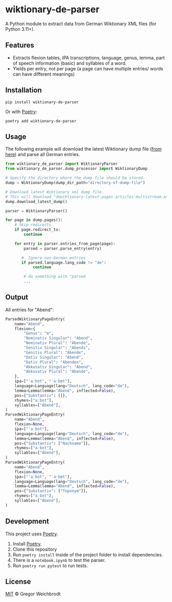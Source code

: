 # wiktionary-de-parser

A Python module to extract data from German Wiktionary XML files (for Python 3.11+).

## Features

- Extracts flexion tables, IPA transcriptions, language, genus, lemma, part of speech information (basic) and syllables of a word.
- Yields per entry, not per page (a page can have multiple entries/ words can have different meanings)

## Installation

`pip install wiktionary-de-parser`

Or with [Poetry](https://python-poetry.org/):

`poetry add wiktionary-de-parser`

## Usage

The following example will download the latest Wiktionary dump file ([from here](https://dumps.wikimedia.org/dewiktionary/latest)) and parse all German entries.

```python
from wiktionary_de_parser import WiktionaryParser
from wiktionary_de_parser.dump_processor import WiktionaryDump

# Specify the directory where the dump file should be stored.
dump = WiktionaryDump(dump_dir_path="directory-of-dump-file")

# Download latest Wiktionary xml dump file.
# This will download "dewiktionary-latest-pages-articles-multistream.xml.bz2" to the directory specified in `dump_dir_path`.
dump.download_latest_dump()

parser = WiktionaryParser()

for page in dump.pages():
    # Skip redirects
    if page.redirect_to:
        continue

    for entry in parser.entries_from_page(page):
        parsed = parser.parse_entry(entry)

       #  Ignore non-German entries
       if parsed.language.lang_code != "de":
            continue

        # do something with "parsed
        ...

```

## Output
All entries for "Abend":

```python
ParsedWiktionaryPageEntry(
    name="Abend",
    flexion={
        "Genus": "m",
        "Nominativ Singular": "Abend",
        "Nominativ Plural": "Abende",
        "Genitiv Singular": "Abends",
        "Genitiv Plural": "Abende",
        "Dativ Singular": "Abend",
        "Dativ Plural": "Abenden",
        "Akkusativ Singular": "Abend",
        "Akkusativ Plural": "Abende",
    },
    ipa=["ˈaːbn̩t", "ˈaːbm̩t"],
    language=Language(lang="Deutsch", lang_code="de"),
    lemma=Lemma(lemma="Abend", inflected=False),
    pos={"Substantiv": []},
    rhymes=["aːbn̩t"],
    syllables=["Abend"],
)
ParsedWiktionaryPageEntry(
    name="Abend",
    flexion=None,
    ipa=["ˈaːbn̩t"],
    language=Language(lang="Deutsch", lang_code="de"),
    lemma=Lemma(lemma="Abend", inflected=False),
    pos={"Substantiv": ["Nachname"]},
    rhymes=["aːbn̩t"],
    syllables=["Abend"],
)
ParsedWiktionaryPageEntry(
    name="Abend",
    flexion=None,
    ipa=["ˈaːbn̩t", "ˈaːbm̩t"],
    language=Language(lang="Deutsch", lang_code="de"),
    lemma=Lemma(lemma="Abend", inflected=False),
    pos={"Substantiv": ["Toponym"]},
    rhymes=["aːbn̩t"],
    syllables=["Abend"],
)

```

## Development
This project uses [Poetry](https://python-poetry.org/).

1. Install [Poetry](https://python-poetry.org/).
2. Clone this repository
3. Run `poetry install` inside of the project folder to install dependencies.
4. There is a `notebook.ipynb` to test the parser.
5. Run `poetry run pytest` to run tests.

## License

[MIT](https://github.com/gambolputty/wiktionary-de-parser/blob/master/LICENSE.md) © Gregor Weichbrodt
